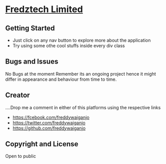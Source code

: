 # [Fredztech Limited](https://freddywaiganjo.github.io/softsolution/)

## Getting Started

* Just click on any nav button to explore more about the application
* Try using some othe cool stuffs inside every div class

## Bugs and Issues

No Bugs at the moment
Remember its an ongoing project hence it might differ in appearance and behaviour from time to time.

## Creator

....Drop me a comment in either of this platforms using the respective links

* https://fcebook.com/freddywaiganjo
* https://twitter.com/freddywaiganjo
* https://github.com/freddywaiganjo


## Copyright and License

Open to public